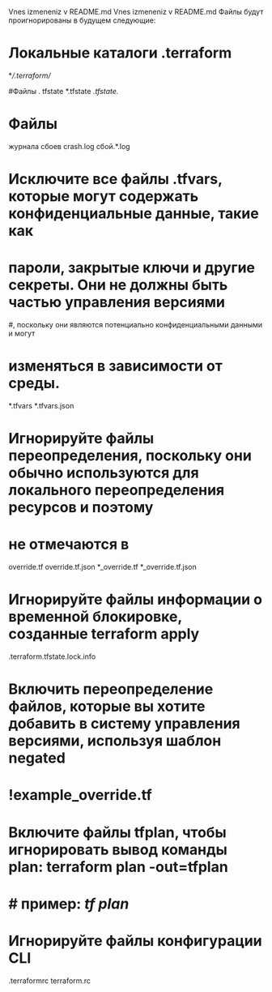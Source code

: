 Vnes izmeneniz v README.md
Vnes izmeneniz v README.md
Файлы будут проигнорированы в будущем следующие:





# Локальные каталоги .terraform
**/.terraform/*

#Файлы .
tfstate *.tfstate
*.tfstate.*

# Файлы
журнала сбоев crash.log
сбой.*.log

# Исключите все файлы .tfvars, которые могут содержать конфиденциальные данные, такие как
# пароли, закрытые ключи и другие секреты. Они не должны быть частью управления версиями 
#, поскольку они являются потенциально конфиденциальными данными и могут 
# изменяться в зависимости от среды.
*.tfvars
*.tfvars.json

# Игнорируйте файлы переопределения, поскольку они обычно используются для локального переопределения ресурсов и поэтому
# не отмечаются в
override.tf
override.tf.json
*_override.tf
*_override.tf.json

# Игнорируйте файлы информации о временной блокировке, созданные terraform apply
.terraform.tfstate.lock.info

# Включить переопределение файлов, которые вы хотите добавить в систему управления версиями, используя шаблон negated
# !example_override.tf

# Включите файлы tfplan, чтобы игнорировать вывод команды plan: terraform plan -out=tfplan
# # пример: *tf plan*

# Игнорируйте файлы конфигурации CLI
.terraformrc
terraform.rc


